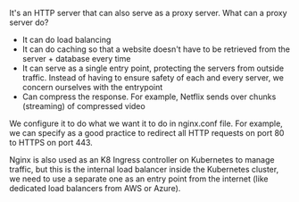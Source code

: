 It's an HTTP server that can also serve as a proxy server. 
What can a proxy server do?

- It can do load balancing
- It can do caching so that a website doesn't have to be retrieved from the server + database every time
- It can serve as a single entry point, protecting the servers from outside traffic. Instead of having to ensure safety of each and every server, we concern ourselves with the entrypoint
- Can compress the response. For example, Netflix sends over chunks (streaming) of compressed video

We configure it to do what we want it to do in nginx.conf file. For example, we can specify as a good practice to redirect all HTTP requests on port 80 to HTTPS on port 443. 

Nginx is also used as an K8 Ingress controller on Kubernetes to manage traffic, but this is the internal load balancer inside the Kubernetes cluster, we need to use a separate one as an entry point from the internet (like dedicated load balancers from AWS or Azure).
